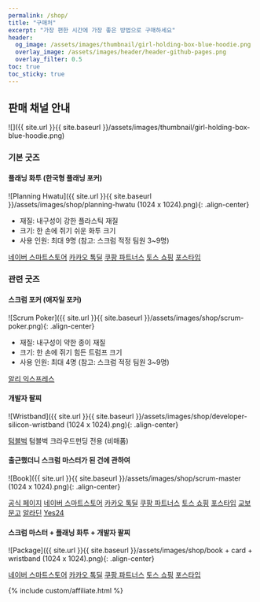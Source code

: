 ```yaml
---
permalink: /shop/
title: "구매처"
excerpt: "가장 편한 시간에 가장 좋은 방법으로 구매하세요"
header:
  og_image: /assets/images/thumbnail/girl-holding-box-blue-hoodie.png
  overlay_image: /assets/images/header/header-github-pages.png
  overlay_filter: 0.5
toc: true
toc_sticky: true
---
```

## 판매 채널 안내

![]({{ site.url }}{{ site.baseurl }}/assets/images/thumbnail/girl-holding-box-blue-hoodie.png)

### 기본 굿즈

#### 플래닝 화투 (한국형 플래닝 포커)

![Planning Hwatu]({{ site.url }}{{ site.baseurl }}/assets/images/shop/planning-hwatu  (1024 x 1024).png){: .align-center}

* 재질: 내구성이 강한 플라스틱 재질
* 크기: 한 손에 쥐기 쉬운 화투 크기
* 사용 인원: 최대 9명 (참고: 스크럼 적정 팀원 3~9명)

<a href="https://smartstore.naver.com/zzom/products/7795982587" target="_blank" class="btn btn--info btn--small link-shop">네이버 스마트스토어</a>
<a href="https://store.kakao.com/zzom/products/327309342" target="_blank" class="btn btn--info btn--small link-shop">카카오 톡딜</a>
<a href="https://www.coupang.com/vp/products/7818693397" target="_blank" class="btn btn--info btn--small link-shop">쿠팡 파트너스</a>
<a href="https://service.toss.im/shopping/p/526653" target="_blank" class="btn btn--info btn--small link-shop">토스 쇼핑</a>
<a href="https://posty.pe/5h5eqy" target="_blank" class="btn btn--info btn--small link-shop">포스타입</a>

### 관련 굿즈

#### 스크럼 포커 (애자일 포커)

![Scrum Poker]({{ site.url }}{{ site.baseurl }}/assets/images/shop/scrum-poker.png){: .align-center}

* 재질: 내구성이 약한 종이 재질
* 크기: 한 손에 쥐기 힘든 트럼프 크기
* 사용 인원: 최대 4명 (참고: 스크럼 적정 팀원 3~9명)

<a href="https://s.click.aliexpress.com/e/_onyF44V" target="_blank" class="btn btn--info btn--small">알리 익스프레스</a>

#### 개발자 팔찌

![Wristband]({{ site.url }}{{ site.baseurl }}/assets/images/shop/developer-silicon-wristband (1024 x 1024).png){: .align-center}

<a href="https://tumblbug.com/scrum-master" target="_blank" class="btn btn--info btn--small">텀블벅</a> 텀블벅 크라우드펀딩 전용 (비매품) 

#### 출근했더니 스크럼 마스터가 된 건에 관하여

![Book]({{ site.url }}{{ site.baseurl }}/assets/images/shop/scrum-master (1024 x 1024).png){: .align-center}

<a href="http://zzom.io/scrum-master" target="_blank" class="btn btn--info">공식 페이지</a>
<a href="https://smartstore.naver.com/zzom/products/7616969339" target="_blank" class="btn btn--info btn--small link-shop">네이버 스마트스토어</a>
<a href="https://store.kakao.com/zzom/products/327304887" target="_blank" class="btn btn--info btn--small link-shop">카카오 톡딜</a>
<a href="https://link.coupang.com/a/ccyOfd" target="_blank" class="btn btn--info btn--small link-shop">쿠팡 파트너스</a>
<a href="https://service.toss.im/shopping/p/443611" target="_blank" class="btn btn--info btn--small link-shop">토스 쇼핑</a>
<a href="https://posty.pe/pl3tb9" target="_blank" class="btn btn--info btn--small link-shop">포스타입</a>
<a href="https://product.kyobobook.co.kr/detail/S000200083569" target="_blank" class="btn btn--info btn--small link-shop">교보문고</a>
<a href="https://www.aladin.co.kr/shop/wproduct.aspx?ItemId=304705923" target="_blank" class="btn btn--info btn--small link-shop">알라딘</a>
<a href="https://www.yes24.com/Product/Goods/115143425" target="_blank" class="btn btn--info btn--small link-shop">Yes24</a>

#### 스크럼 마스터 + 플래닝 화투 + 개발자 팔찌

![Package]({{ site.url }}{{ site.baseurl }}/assets/images/shop/book + card + wristband (1024 x 1024).png){: .align-center}

<a href="https://smartstore.naver.com/zzom/products/9369262815" target="_blank" class="btn btn--info btn--small link-shop">네이버 스마트스토어</a>
<a href="https://store.kakao.com/zzom/products/327309340" target="_blank" class="btn btn--info btn--small link-shop">카카오 톡딜</a>
<a href="https://www.coupang.com/vp/products/7818693379" target="_blank" class="btn btn--info btn--small link-shop">쿠팡 파트너스</a>
<a href="https://service.toss.im/shopping/p/609763" target="_blank" class="btn btn--info btn--small link-shop">토스 쇼핑</a>
<a href="https://posty.pe/nziyog" target="_blank" class="btn btn--info btn--small link-shop">포스타입</a>


{% include custom/affiliate.html %}